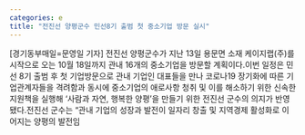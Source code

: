 ```yaml
---
categories: e
title: "전진선 양평군수 민선8기 출범 첫 중소기업 방문 실시"
---
```

[경기동부매일=문영일 기자] 전진선 양평군수가 지난 13일 용문면 소재 케이지랩(주)를 시작으로 오는 10월 18일까지 관내 16개의 중소기업을 방문할 계획이다.이번 일정은 민선 8기 출범 후 첫 기업방문으로 관내 기업인 대표들을 만나 코로나19 장기화에 따른 기업관계자들을 격려함과 동시에 중소기업의 애로사항 청취 및 이를 해소하기 위한 신속한 지원책을 실행해 ‘사람과 자연, 행복한 양평’을 만들기 위한 전진선 군수의 의지가 반영됐다.전진선 군수는 “관내 기업의 성장과 발전이 일자리 창출 및 지역경제 활성화로 이어지는 양평의 발전임